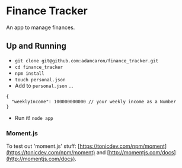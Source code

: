 # Finance Tracker

An app to manage finances.

## Up and Running

 - `git clone git@github.com:adamcaron/finance_tracker.git`
 - `cd finance_tracker`
 - `npm install`
 - `touch personal.json`
 - Add to `personal.json` ...
```
{
  "weeklyIncome": 100000000000 // your weekly income as a Number
}
```
 - Run it! `node app`


### Moment.js


To test out 'moment.js' stuff: [https://tonicdev.com/npm/moment](https://tonicdev.com/npm/moment) and [http://momentjs.com/docs](http://momentjs.com/docs).